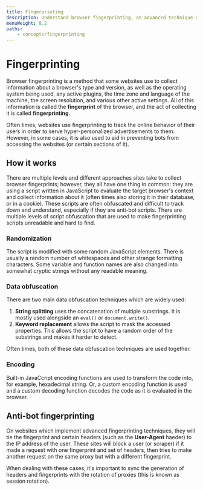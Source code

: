 ```yaml
---
title: Fingerprinting
description: Understand browser fingerprinting, an advanced technique used by browsers to track user data and even block bots from accessing them.
menuWeight: 8.2
paths:
    - concepts/fingerprinting
---
```


# [](#fingerprinting) Fingerprinting

Browser fingerprinting is a method that some websites use to collect information about a browser's type and version, as well as the operating system being used, any active plugins, the time zone and language of the machine, the screen resolution, and various other active settings. All of this information is called the **fingerprint** of the browser, and the act of collecting it is called **fingerprinting**.

Often times, websites use fingerprinting to track the online behavior of their users in order to serve hyper-personalized advertisements to them. However, in some cases, it is also used to aid in preventing bots from accessing the websites (or certain sections of it).

## [](#how-it-works) How it works

There are multiple levels and different approaches sites take to collect browser fingerprints; however, they all have one thing in common: they are using a script written in JavaScript to evaluate the target browser's context and collect information about it (often times also storing it in their database, or in a cookie). These scripts are often obfuscated and difficult to track down and understand, especially if they are anti-bot scripts. There are multiple levels of script obfuscation that are used to make fingerprinting scripts unreadable and hard to find.

### Randomization

The script is modified with some random JavaScript elements. There is usually a random number of whitespaces and other strange formatting characters. Some variable and function names are also changed into somewhat cryptic strings without any readable meaning.

### Data obfuscation

There are two main data obfuscation techniques which are widely used:

1. **String splitting** uses the concatenation of multiple substrings. It is mostly used alongside an `eval()` or `document.write()`.
2. **Keyword replacement** allows the script to mask the accessed properties. This allows the script to have a random order of the substrings and makes it harder to detect.

Often times, both of these data obfuscation techniques are used together.

### Encoding

Built-in JavaCcript encoding functions are used to transform the code into, for example, hexadecimal string. Or, a custom encoding function is used and a custom decoding function decodes the code as it is evaluated in the browser.

## [](#anti-bot-fingerprinting) Anti-bot fingerprinting

On websites which implement advanced fingerprinting techniques, they will tie the fingerprint and certain headers (such as the **User-Agent** haeder) to the IP address of the user. These sites will block a user (or scraper) if it made a request with one fingerprint and set of headers, then tries to make another request on the same proxy but with a different fingerprint.

When dealing with these cases, it's important to sync the generation of headers and fingerprints with the rotation of proxies (this is known as session rotation).
